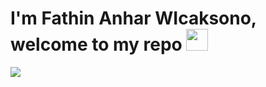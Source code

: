 <h1> I'm Fathin Anhar WIcaksono, welcome to my repo </b><img src="https://media.giphy.com/media/hvRJCLFzcasrR4ia7z/giphy.gif" width="35"></h1>

<picture>
<source srcset="https://github-readme-stats-xi-neon.vercel.app/api?username=faan-isme&show_icons=true&theme=dark" media="(prefers-color-scheme: dark)"/>
<source srcset="https://github-readme-stats-xi-neon.vercel.app/api?username=faan-isme&show_icons=true" media="(prefers-color-scheme: light), (prefers-color-scheme: no-preference)"/>
<img src="https://github-readme-stats-xi-neon.vercel.app/api?username=faan-isme&show_icons=true" />
</picture>

